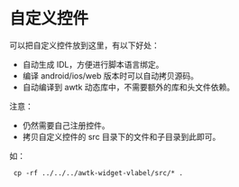 ﻿# 自定义控件

可以把自定义控件放到这里，有以下好处：

* 自动生成 IDL，方便进行脚本语言绑定。
* 编译 android/ios/web 版本时可以自动拷贝源码。
* 自动编译到 awtk 动态库中，不需要额外的库和头文件依赖。

注意：

* 仍然需要自己注册控件。
* 拷贝自定义控件的 src 目录下的文件和子目录到此即可。

如：
```
 cp -rf ../../../awtk-widget-vlabel/src/* .
```
